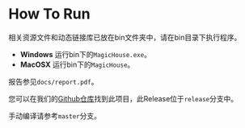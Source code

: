 # How To Run

相关资源文件和动态链接库已放在bin文件夹中，请在bin目录下执行程序。

- **Windows** 运行bin下的`MagicHouse.exe`。
- **MacOSX** 运行bin下的`MagicHouse`。

报告参见`docs/report.pdf`。

您可以在我们的[Github仓库](https://github.com/HinanawiTenshi/magic-house)找到此项目，此Release位于`release`分支中。

手动编译请参考`master`分支。
